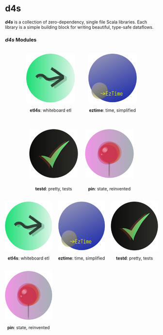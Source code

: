 # d4s

**_d4s_** is a collection of zero-dependency, single file Scala libraries. Each library is a simple building block for 
writing beautiful, type-safe dataflows.
### **_d4s_** Modules

<div align="center">

<div style="display: inline-block; text-align: center; margin: 20px 20px;">
  <a href="https://github.com/mattlianje/etl4s/tree/master">
    <img src="pix/etl4s.png" alt="etl4s" width="160" height="160"/>
  </a>
  <p><strong>etl4s</strong>: whiteboard etl</p>
</div>

<div style="display: inline-block; text-align: center; margin: 20px 20px;">
  <a href="https://github.com/mattlianje/d4s/tree/master/eztime">
    <img src="pix/eztime.png" alt="eztime" width="160" height="160"/>
  </a>
  <p><strong>eztime</strong>: time, simplified</p>
</div>

<div style="display: inline-block; text-align: center; margin: 20px 10px;">
  <a href="https://github.com/mattlianje/d4s/tree/master/eztime">
    <img src="pix/testd.png" alt="testd" width="160" height="160" style="margin-bottom: 10px;"/>
  </a>
  <p><strong>testd</strong>: pretty, tests</p>
</div>

<div style="display: inline-block; text-align: center; margin: 20px 10px;">
  <a href="https://github.com/mattlianje/d4s/tree/master/eztime">
    <img src="pix/pin.png" alt="pin" width="160" height="160" style="margin-bottom: 10px;"/>
  </a>
  <p><strong>pin</strong>: state, reinvented</p>
</div>

</div>

<div align="center">
<div style="display: grid; grid-template-columns: repeat(3, 1fr); gap: 20px; max-width: 800px; margin: 0 auto;">
  <div style="text-align: center;">
    <a href="https://github.com/mattlianje/etl4s/tree/master">
      <img src="pix/etl4s.png" alt="etl4s" width="160" height="160"/>
    </a>
    <p><strong>etl4s</strong>: whiteboard etl</p>
  </div>
  <div style="text-align: center;">
    <a href="https://github.com/mattlianje/d4s/tree/master/eztime">
      <img src="pix/eztime.png" alt="eztime" width="160" height="160"/>
    </a>
    <p><strong>eztime</strong>: time, simplified</p>
  </div>
  <div style="text-align: center;">
    <a href="https://github.com/mattlianje/d4s/tree/master/eztime">
      <img src="pix/testd.png" alt="testd" width="160" height="160"/>
    </a>
    <p><strong>testd</strong>: pretty, tests</p>
  </div>
  <div style="text-align: center;">
    <a href="https://github.com/mattlianje/d4s/tree/master/eztime">
      <img src="pix/pin.png" alt="pin" width="160" height="160"/>
    </a>
    <p><strong>pin</strong>: state, reinvented</p>
  </div>
</div>
</div>
